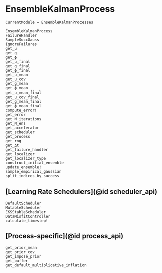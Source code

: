 # EnsembleKalmanProcess

```@meta
CurrentModule = EnsembleKalmanProcesses
```

```@docs
EnsembleKalmanProcess
FailureHandler
SampleSuccGauss
IgnoreFailures
get_u
get_g
get_ϕ
get_u_final
get_g_final
get_ϕ_final
get_u_mean
get_u_cov
get_g_mean
get_ϕ_mean
get_u_mean_final
get_u_cov_final
get_g_mean_final
get_ϕ_mean_final
compute_error!
get_error
get_N_iterations
get_N_ens
get_accelerator
get_scheduler
get_process
get_rng
get_Δt
get_failure_handler
get_localizer
get_localizer_type
construct_initial_ensemble
update_ensemble!
sample_empirical_gaussian
split_indices_by_success
```

## [Learning Rate Schedulers](@id scheduler_api)

```@docs
DefaultScheduler
MutableScheduler
EKSStableScheduler
DataMisfitController
calculate_timestep!
```


## [Process-specific](@id process_api)
```@docs
get_prior_mean
get_prior_cov
get_impose_prior
get_buffer
get_default_multiplicative_inflation
```